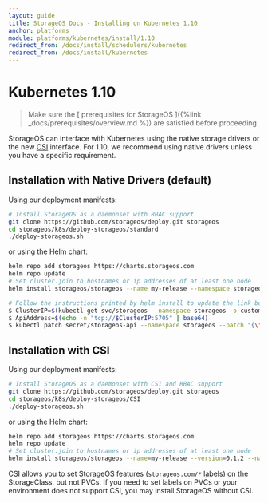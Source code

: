 ```yaml
---
layout: guide
title: StorageOS Docs - Installing on Kubernetes 1.10
anchor: platforms
module: platforms/kubernetes/install/1.10
redirect_from: /docs/install/schedulers/kubernetes
redirect_from: /docs/install/kubernetes
---
```


# Kubernetes 1.10

> Make sure the [ prerequisites for StorageOS ]({%link _docs/prerequisites/overview.md %}) are satisfied before proceeding.

StorageOS can interface with Kubernetes using the native storage drivers or the
new
[CSI](https://kubernetes.io/blog/2018/01/introducing-container-storage-interface/)
interface. For 1.10, we recommend using native drivers unless you have a
specific requirement.

## Installation with Native Drivers (default)

Using our deployment manifests:
```bash
# Install StorageOS as a daemonset with RBAC support
git clone https://github.com/storageos/deploy.git storageos
cd storageos/k8s/deploy-storageos/standard
./deploy-storageos.sh
```

or using the Helm chart:
```bash
helm repo add storageos https://charts.storageos.com
helm repo update
# Set cluster.join to hostnames or ip addresses of at least one node
helm install storageos/storageos --name my-release --namespace storageos --set cluster.join=node01,node02,node03

# Follow the instructions printed by helm install to update the link between Kubernetes and StorageOS. They look like:
$ ClusterIP=$(kubectl get svc/storageos --namespace storageos -o custom-columns=IP:spec.clusterIP --no-headers=true)
$ ApiAddress=$(echo -n "tcp://$ClusterIP:5705" | base64)
$ kubectl patch secret/storageos-api --namespace storageos --patch "{\"data\":{\"apiAddress\": \"$ApiAddress\"}}"
```

## Installation with CSI

Using our deployment manifests:
```bash
# Install StorageOS as a daemonset with CSI and RBAC support
git clone https://github.com/storageos/deploy.git storageos
cd storageos/k8s/deploy-storageos/CSI
./deploy-storageos.sh
```

or using the Helm chart:
```bash
helm repo add storageos https://charts.storageos.com
helm repo update
# Set cluster.join to hostnames or ip addresses of at least one node
helm install storageos/storageos --name=my-release --version=0.1.2 --namespace=storageos --set cluster.join=node01,node02,node03 --set csi.enable=true
```

CSI allows you to set StorageOS features (`storageos.com/*` labels) on the
StorageClass, but not PVCs. If you need to set labels on PVCs or your
environment does not support CSI, you may install StorageOS without CSI.

